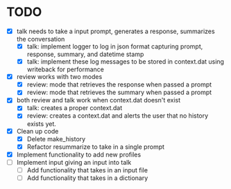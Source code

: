 # TODO

- [x] talk needs to take a input prompt, generates a response, summarizes the conversation
  - [x] talk: implement logger to log in json format capturing prompt, response, summary, and datetime stamp
  - [x] talk: implement these log messages to be stored in context.dat using writeback for performance
- [x] review works with two modes
  - [x] review: mode that retrieves the response when passed a prompt
  - [x] review: mode that retrieves the summary when passed a prompt
- [x] both review and talk work when context.dat doesn't exist
  - [x] talk: creates a proper context.dat
  - [x] review: creates a context.dat and alerts the user that no history exists yet.
- [x] Clean up code
  - [x] Delete make_history
  - [x] Refactor resummarize to take in a single prompt
- [x] Implement functionality to add new profiles
- [ ] Implement input giving an input into talk
  - [ ] Add functionality that takes in an input file
  - [ ] Add functionality that takes in a dictionary